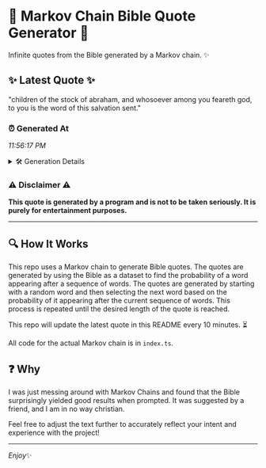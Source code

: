 # 📖 Markov Chain Bible Quote Generator 📖

Infinite quotes from the Bible generated by a Markov chain. ✨

## ✨ Latest Quote ✨
"children of the stock of abraham, and whosoever among you feareth god, to you is the word of this salvation sent."

### ⏰ Generated At
*11:56:17 PM*

<details>
    <summary>🛠️ Generation Details</summary>
    <p>
        <strong>🌱 Seed:</strong> children<br>
        <strong>🔄 Iterations:</strong> 20<br>
        <strong>📜 Context History:</strong><br>[ children ]: of<br>[ children, of ]: the<br>[ children, of, the ]: stock<br>[ children, of, the, stock ]: of<br>[ children, of, the, stock, of ]: abraham,<br>[ children, of, the, stock, of, abraham, ]: and<br>[ of, the, stock, of, abraham,, and ]: whosoever<br>[ the, stock, of, abraham,, and, whosoever ]: among<br>[ stock, of, abraham,, and, whosoever, among ]: you<br>[ of, abraham,, and, whosoever, among, you ]: feareth<br>[ abraham,, and, whosoever, among, you, feareth ]: god,<br>[ and, whosoever, among, you, feareth, god, ]: to<br>[ whosoever, among, you, feareth, god,, to ]: you<br>[ among, you, feareth, god,, to, you ]: is<br>[ you, feareth, god,, to, you, is ]: the<br>[ feareth, god,, to, you, is, the ]: word<br>[ god,, to, you, is, the, word ]: of<br>[ to, you, is, the, word, of ]: this<br>[ you, is, the, word, of, this ]: salvation<br>[ is, the, word, of, this, salvation ]: sent.<br>
    </p>
</details>

### ⚠️ Disclaimer ⚠️
**This quote is generated by a program and is not to be taken seriously. It is purely for entertainment purposes.**

---

## 🔍 How It Works

This repo uses a Markov chain to generate Bible quotes. The quotes are generated by using the Bible as a dataset to find the probability of a word appearing after a sequence of words. The quotes are generated by starting with a random word and then selecting the next word based on the probability of it appearing after the current sequence of words. This process is repeated until the desired length of the quote is reached.

This repo will update the latest quote in this README every 10 minutes. ⏳

All code for the actual Markov chain is in `index.ts`.

## ❓ Why

I was just messing around with Markov Chains and found that the Bible surprisingly yielded good results when prompted. 
It was suggested by a friend, and I am in no way christian.

Feel free to adjust the text further to accurately reflect your intent and experience with the project!

---

*Enjoy*✨
